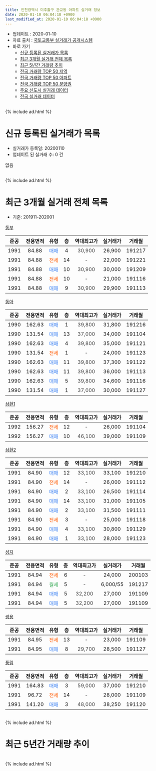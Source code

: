 ```yaml
---
title: 인천광역시 미추홀구 관교동 아파트 실거래 정보
date: 2020-01-10 06:04:18 +0900
last_modified_at: 2020-01-10 06:04:18 +0900
---
```


* 업데이트 : 2020-01-10
* 자료 출처 : [국토교통부 실거래가 공개시스템](http://rt.molit.go.kr)
* 바로 가기
    * [신규 등록된 실거래가 목록](#신규-등록된-실거래가-목록)
    * [최근 3개월 실거래 전체 목록](#최근-3개월-실거래-전체-목록)
    * [최근 5년간 거래량 추이](#최근-5년간-거래량-추이)
    * [전국 거래량 TOP 50 지역](https://inasie.github.io/apt-trade-info/최근-3개월-전국에서-가장-거래가-많이-발생한-지역)
    * [전국 거래량 TOP 50 아파트](https://inasie.github.io/apt-trade-info/최근-3개월-전국에서-가장-거래가-많이-발생한-아파트)
    * [전국 거래량 TOP 50 분양권](https://inasie.github.io/apt-trade-info/최근-3개월-전국에서-가장-거래가-많이-발생한-분양권)
    * [주요 신도시 실거래 데이터](https://inasie.github.io/apt-trade-info/주요-신도시)
    * [전국 실거래 데이터](https://inasie.github.io/apt-trade-info/전국)
<br>
{% include ad.html %}
<br>

# 신규 등록된 실거래가 목록
* 실거래가 등록일: 20200110
* 업데이트 된 실거래 수: 0 건

없음

<br>
{% include ad.html %}
<br>

# 최근 3개월 실거래 전체 목록
* 기준: 201911-202001


[동부](https://search.naver.com/search.naver?query=%EC%9D%B8%EC%B2%9C%EA%B4%91%EC%97%AD%EC%8B%9C+%EB%AF%B8%EC%B6%94%ED%99%80%EA%B5%AC+%EA%B4%80%EA%B5%90%EB%8F%99+%EB%8F%99%EB%B6%80)

|준공|전용면적|유형|층|역대최고가|실거래가|거래월|
|:---:|:---:|:---:|:---:|:---:|:---:|:---:|
|1991|84.88|<span style="color:#4285f3">매매</span>|4|<span style="color:#444444">30,900</span>|26,900|191217|
|1991|84.88|<span style="color:#ff5a00">전세</span>|14|<span style="color:#444444">-</span>|22,000|191221|
|1991|84.88|<span style="color:#4285f3">매매</span>|10|<span style="color:#444444">30,900</span>|30,000|191209|
|1991|84.88|<span style="color:#ff5a00">전세</span>|10|<span style="color:#444444">-</span>|21,000|191116|
|1991|84.88|<span style="color:#4285f3">매매</span>|9|<span style="color:#444444">30,900</span>|29,900|191113|

[동아](https://search.naver.com/search.naver?query=%EC%9D%B8%EC%B2%9C%EA%B4%91%EC%97%AD%EC%8B%9C+%EB%AF%B8%EC%B6%94%ED%99%80%EA%B5%AC+%EA%B4%80%EA%B5%90%EB%8F%99+%EB%8F%99%EC%95%84)

|준공|전용면적|유형|층|역대최고가|실거래가|거래월|
|:---:|:---:|:---:|:---:|:---:|:---:|:---:|
|1990|162.63|<span style="color:#4285f3">매매</span>|1|<span style="color:#444444">39,800</span>|31,800|191216|
|1990|131.54|<span style="color:#4285f3">매매</span>|13|<span style="color:#444444">37,000</span>|34,000|191104|
|1990|162.63|<span style="color:#4285f3">매매</span>|4|<span style="color:#444444">39,800</span>|35,000|191121|
|1990|131.54|<span style="color:#ff5a00">전세</span>|1|<span style="color:#444444">-</span>|24,000|191123|
|1990|162.63|<span style="color:#4285f3">매매</span>|11|<span style="color:#444444">39,800</span>|37,300|191122|
|1990|162.63|<span style="color:#4285f3">매매</span>|11|<span style="color:#444444">39,800</span>|36,000|191113|
|1990|162.63|<span style="color:#4285f3">매매</span>|5|<span style="color:#444444">39,800</span>|34,600|191116|
|1990|131.54|<span style="color:#4285f3">매매</span>|1|<span style="color:#444444">37,000</span>|30,000|191127|

[삼환1](https://search.naver.com/search.naver?query=%EC%9D%B8%EC%B2%9C%EA%B4%91%EC%97%AD%EC%8B%9C+%EB%AF%B8%EC%B6%94%ED%99%80%EA%B5%AC+%EA%B4%80%EA%B5%90%EB%8F%99+%EC%82%BC%ED%99%981)

|준공|전용면적|유형|층|역대최고가|실거래가|거래월|
|:---:|:---:|:---:|:---:|:---:|:---:|:---:|
|1992|156.27|<span style="color:#ff5a00">전세</span>|12|<span style="color:#444444">-</span>|26,000|191104|
|1992|156.27|<span style="color:#4285f3">매매</span>|10|<span style="color:#444444">46,100</span>|39,000|191109|

[삼환2](https://search.naver.com/search.naver?query=%EC%9D%B8%EC%B2%9C%EA%B4%91%EC%97%AD%EC%8B%9C+%EB%AF%B8%EC%B6%94%ED%99%80%EA%B5%AC+%EA%B4%80%EA%B5%90%EB%8F%99+%EC%82%BC%ED%99%982)

|준공|전용면적|유형|층|역대최고가|실거래가|거래월|
|:---:|:---:|:---:|:---:|:---:|:---:|:---:|
|1991|84.90|<span style="color:#4285f3">매매</span>|12|<span style="color:#444444">33,100</span>|33,100|191210|
|1991|84.90|<span style="color:#ff5a00">전세</span>|14|<span style="color:#444444">-</span>|26,000|191112|
|1991|84.90|<span style="color:#4285f3">매매</span>|2|<span style="color:#444444">33,100</span>|26,500|191114|
|1991|84.90|<span style="color:#4285f3">매매</span>|14|<span style="color:#444444">33,100</span>|31,000|191105|
|1991|84.90|<span style="color:#4285f3">매매</span>|2|<span style="color:#444444">33,100</span>|31,500|191111|
|1991|84.90|<span style="color:#ff5a00">전세</span>|3|<span style="color:#444444">-</span>|25,000|191118|
|1991|84.90|<span style="color:#4285f3">매매</span>|4|<span style="color:#444444">33,100</span>|30,800|191129|
|1991|84.90|<span style="color:#4285f3">매매</span>|1|<span style="color:#444444">33,100</span>|28,000|191123|

[성지](https://search.naver.com/search.naver?query=%EC%9D%B8%EC%B2%9C%EA%B4%91%EC%97%AD%EC%8B%9C+%EB%AF%B8%EC%B6%94%ED%99%80%EA%B5%AC+%EA%B4%80%EA%B5%90%EB%8F%99+%EC%84%B1%EC%A7%80)

|준공|전용면적|유형|층|역대최고가|실거래가|거래월|
|:---:|:---:|:---:|:---:|:---:|:---:|:---:|
|1991|84.94|<span style="color:#ff5a00">전세</span>|6|<span style="color:#444444">-</span>|24,000|200103|
|1991|84.94|<span style="color:#34a853">월세</span>|5|<span style="color:#444444">-</span>|6,000/55|191217|
|1991|84.94|<span style="color:#4285f3">매매</span>|5|<span style="color:#444444">32,200</span>|27,000|191109|
|1991|84.94|<span style="color:#4285f3">매매</span>|5|<span style="color:#444444">32,200</span>|27,000|191109|

[쌍용](https://search.naver.com/search.naver?query=%EC%9D%B8%EC%B2%9C%EA%B4%91%EC%97%AD%EC%8B%9C+%EB%AF%B8%EC%B6%94%ED%99%80%EA%B5%AC+%EA%B4%80%EA%B5%90%EB%8F%99+%EC%8C%8D%EC%9A%A9)

|준공|전용면적|유형|층|역대최고가|실거래가|거래월|
|:---:|:---:|:---:|:---:|:---:|:---:|:---:|
|1991|84.95|<span style="color:#ff5a00">전세</span>|13|<span style="color:#444444">-</span>|23,000|191109|
|1991|84.95|<span style="color:#4285f3">매매</span>|8|<span style="color:#444444">29,700</span>|28,500|191127|

[풍림](https://search.naver.com/search.naver?query=%EC%9D%B8%EC%B2%9C%EA%B4%91%EC%97%AD%EC%8B%9C+%EB%AF%B8%EC%B6%94%ED%99%80%EA%B5%AC+%EA%B4%80%EA%B5%90%EB%8F%99+%ED%92%8D%EB%A6%BC)

|준공|전용면적|유형|층|역대최고가|실거래가|거래월|
|:---:|:---:|:---:|:---:|:---:|:---:|:---:|
|1991|164.83|<span style="color:#4285f3">매매</span>|3|<span style="color:#444444">59,000</span>|37,000|191210|
|1991|96.72|<span style="color:#ff5a00">전세</span>|14|<span style="color:#444444">-</span>|28,000|191109|
|1991|141.20|<span style="color:#4285f3">매매</span>|3|<span style="color:#444444">48,000</span>|38,250|191120|


<br>
{% include ad.html %}
<br>

# 최근 5년간 거래량 추이


<div style="width:100%;">
    <canvas id="deal_progress" height="200"></canvas>
</div>

<script>
new Chart(document.getElementById("deal_progress"), {
    type: 'line',
    data: {
        labels: ['201501','201502','201503','201504','201505','201506','201507','201508','201509','201510','201511','201512','201601','201602','201603','201604','201605','201606','201607','201608','201609','201610','201611','201612','201701','201702','201703','201704','201705','201706','201707','201708','201709','201710','201711','201712','201801','201802','201803','201804','201805','201806','201807','201808','201809','201810','201811','201812','201901','201902','201903','201904','201905','201906','201907','201908','201909','201910','201911','201912','202001'],
        datasets: [{
            label: '매매',
            pointRadius: 1,
            data: [12, 16, 27, 33, 32, 20, 31, 16, 21, 8, 7, 12, 12, 9, 11, 18, 13, 16, 3, 8, 21, 20, 5, 8, 12, 8, 11, 11, 16, 17, 10, 15, 12, 12, 11, 10, 14, 8, 14, 9, 10, 5, 6, 8, 12, 16, 8, 10, 3, 7, 15, 5, 9, 8, 9, 9, 7, 8, 17, 5, 0],
            borderColor: "rgba(255, 201, 14, 1)",
            backgroundColor: "rgba(255, 201, 14, 0.5)",
            fill: false,
            lineTension: 0
        },{
            label: '전월세',
            pointRadius: 1,
            data: [15, 10, 11, 12, 17, 15, 12, 10, 5, 16, 5, 10, 13, 11, 11, 7, 15, 9, 11, 13, 11, 14, 10, 5, 10, 10, 13, 6, 9, 12, 13, 12, 8, 8, 4, 11, 11, 12, 11, 11, 11, 5, 15, 7, 9, 8, 8, 7, 12, 8, 17, 3, 4, 8, 11, 12, 11, 12, 7, 2, 1],
            borderColor: "rgba(0, 141, 185, 1)",
            backgroundColor: "rgba(0, 141, 185, 0.5)",
            fill: false,
            lineTension: 0
        }
        ]
    },
    options: {
        responsive: true,
        title: {
            display: false
        },
        tooltips: {
            mode: 'index',
            intersect: false
        },
        hover: {
            mode: 'nearest',
            intersect: true
        },
        scales: {
            xAxes: [{
                display: true,
                scaleLabel: {
                    display: true,
                    labelString: '년/월'
                }
            }],
            yAxes: [{
                display: true,
                ticks: {
                    suggestedMin: 0,
                },
                scaleLabel: {
                    display: true,
                    labelString: '실거래 수'
                }
            }]
        }
    }
});

</script>


<br>
{% include ad.html %}
<br>

